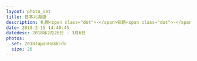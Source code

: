 ```yaml
---
layout: photo_set
title: 日本北海道
description: 札幌<span class="dot">·</span>钏路<span class="dot">·</span>道东三湖<span class="dot">·</span>斜里町<span class="dot">·</span>网走<span class="dot">·</span>旭川<span class="dot">·</span>小樽
date: 2018-2-15 14:40:45
datedesc: 2018年2月26日 - 3月6日
photos:
  set: 2018JapanHokkido
  size: 26
---
```

